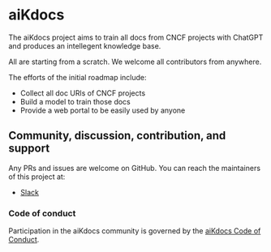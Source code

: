 # aiKdocs

The aiKdocs project aims to train all docs from CNCF projects with ChatGPT and produces an intellegent knowledge base.

All are starting from a scratch. We welcome all contributors from anywhere.

The efforts of the initial roadmap include:

- Collect all doc URls of CNCF projects
- Build a model to train those docs
- Provide a web portal to be easily used by anyone

## Community, discussion, contribution, and support

Any PRs and issues are welcome on GitHub. You can reach the maintainers of this project at:

- [Slack](https://app.slack.com/huddle/T08PSQ7BQ/C05H1HQJGEB)

### Code of conduct

Participation in the aiKdocs community is governed by the [aiKdocs Code of Conduct](code-of-conduct.md).

[owners]: https://git.k8s.io/community/contributors/guide/owners.md
[Creative Commons 4.0]: https://git.k8s.io/website/LICENSE
